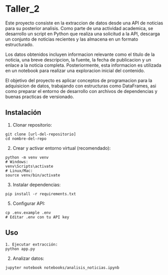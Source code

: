 # Taller_2
Este proyecto consiste en la extraccion de datos desde una API de noticias para su posterior analisis. Como parte de una actividad academica, se desarrollo un script en Python que realiza una solicitud a la API, descarga un conjunto de noticias recientes y las almacena en un formato estructurado.

Los datos obtenidos incluyen informacion relevante como el titulo de la noticia, una breve descripcion, la fuente, la fecha de publicacion y un enlace a la noticia completa. Posteriormente, esta informacion es utilizada en un notebook para realizar una exploracion inicial del contenido.

El objetivo del proyecto es aplicar conceptos de programacion para la adquisicion de datos, trabajando con estructuras como DataFrames, asi como preparar el entorno de desarrollo con archivos de dependencias y buenas practicas de versionado.

## Instalación
1. Clonar repositorio:
```
git clone [url-del-repositorio]
cd nombre-del-repo
```

2. Crear y activar entorno virtual (recomendado):
```
python -m venv venv
# Windows:
venv\Scripts\activate
# Linux/Mac:
source venv/bin/activate
```

3. Instalar dependencias:
```
pip install -r requirements.txt
```

5. Configurar API:
```
cp .env.example .env
# Editar .env con tu API key
```
## Uso
```
1. Ejecutar extracción:
python app.py
```
2. Analizar datos:
```
jupyter notebook notebooks/analisis_noticias.ipynb
```

